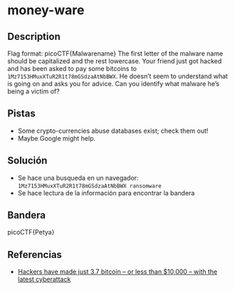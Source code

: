 # money-ware


## Description
Flag format: picoCTF{Malwarename} The first letter of the malware name should be capitalized and the rest lowercase. Your friend just got hacked and has been asked to pay some bitcoins to `1Mz7153HMuxXTuR2R1t78mGSdzaAtNbBWX`. He doesn’t seem to understand what is going on and asks you for advice. Can you identify what malware he’s being a victim of?

## Pistas
- Some crypto-currencies abuse databases exist; check them out!
- Maybe Google might help.

## Solución
- Se hace una busqueda en un navegador: `1Mz7153HMuxXTuR2R1t78mGSdzaAtNbBWX ransomware`
- Se hace lectura de la información para encontrar la bandera 

## Bandera
picoCTF{Petya}

## Referencias
- [Hackers have made just 3.7 bitcoin – or less than $10,000 – with the latest cyberattack](https://www.cnbc.com/2017/06/28/ransomware-cyberattack-petya-bitcoin-payment.html)

